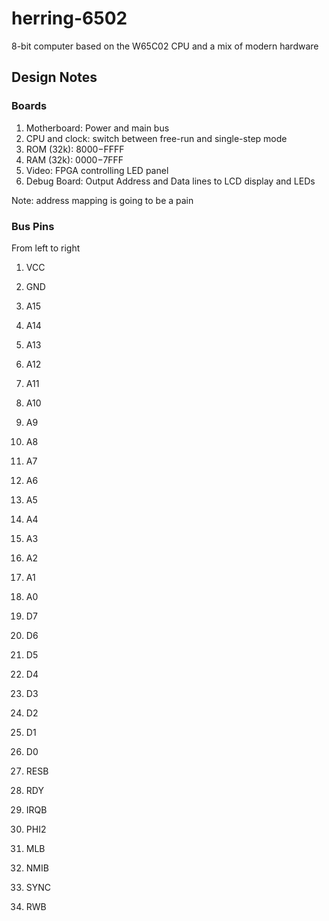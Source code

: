# herring-6502
8-bit computer based on the W65C02 CPU and a mix of modern hardware

## Design Notes

### Boards

1. Motherboard: Power and main bus
2. CPU and clock: switch between free-run and single-step mode
3. ROM (32k): $8000-$FFFF
4. RAM (32k): $0000-$7FFF
5. Video: FPGA controlling LED panel
6. Debug Board: Output Address and Data lines to LCD display and LEDs

Note: address mapping is going to be a pain

### Bus Pins

From left to right

1. VCC
2. GND

3. A15
4. A14
5. A13
6. A12
7. A11
8. A10
9. A9
10. A8

11. A7
12. A6
13. A5
14. A4
15. A3
16. A2
17. A1
18. A0

19. D7
20. D6
21. D5
22. D4
23. D3
24. D2
25. D1
26. D0

27. RESB
28. RDY
29. IRQB
30. PHI2
31. MLB
32. NMIB
33. SYNC
34. RWB
